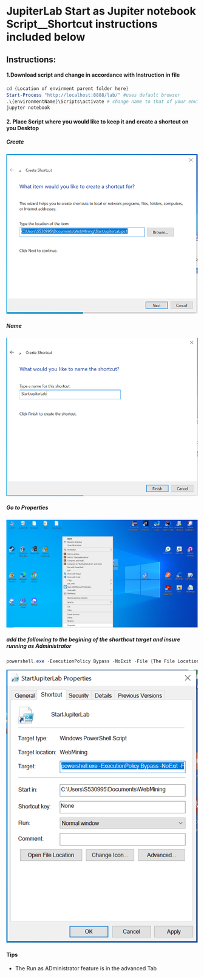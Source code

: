 # JupiterLab Start as Jupiter notebook Script__Shortcut instructions included below

## Instructions:

#### 1.Download script and change in accordance with Instruction in file

```Powershell
cd {Location of envirment parent folder here}
Start-Process "http://localhost:8888/lab/" #uses default browser
.\{environmentName}\Scripts\activate # change name to that of your environment
jupyter notebook
```

#### 2. Place Script where you would like to keep it and create a shortcut on you Desktop
##### Create
![](Short1.PNG)

##### Name
![](Short2.PNG)

##### Go to Properties
![](short3.png)

##### add the following to the begining of the shorthcut target and insure running as Administrator
```Powershell
powershell.exe -ExecutionPolicy Bypass -NoExit -File {The File Location of the script that should have already been there}
```
![](short4.PNG)

#### Tips
- The Run as ADministrator feature is in the advanced Tab
